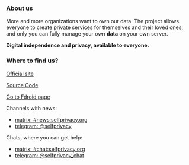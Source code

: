 ### About us

More and more organizations want to own our data. The project allows everyone to create private services for themselves and their loved ones, and only you can fully manage your own **data** on your own server.

**Digital independence and privacy, available to everyone.**


### Where to find us?

[Official site](https://selfprivacy.org)

[Source Code](https://git.selfprivacy.org/kherel/selfprivacy.org.app)

[Go to Fdroid page](http://f-droid.org/en/packages/pro.kherel.selfprivacy)

Channels with news:

- [matrix: #news:selfprivacy.org](https://matrix.to/#/#news:selfprivacy.org)
- [telegram: @selfprivacy](https://t.me/selfprivacy)
    
Chats, where you can get help:

- [matrix: #chat:selfprivacy.org](https://matrix.to/#/#chat:selfprivacy.org)
- [telegram: @selfprivacy_chat](https://t.me/selfprivacy_chat)